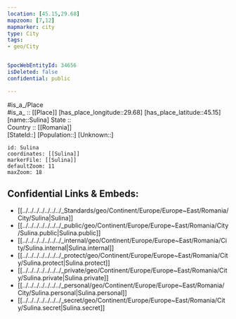```yaml
---
location: [45.15,29.68] 
mapzoom: [7,12] 
mapmarker: city 
type: City
tags:
- geo/City


SpocWebEntityId: 34656
isDeleted: false
confidential: public

---
```

#is_a_/Place  
#is_a_ :: [[Place]] 
[has_place_longitude::29.68] 
[has_place_latitude::45.15] 
[name::Sulina] 
State ::  
Country :: [[Romania]]  
[StateId::] 
[Population::] 
[Unknown::] 


```leaflet
id: Sulina
coordinates: [[Sulina]] 
markerFile: [[Sulina]] 
defaultZoom: 11 
maxZoom: 18
```


## Confidential Links & Embeds: 
- [[../../../../../../../_Standards/geo/Continent/Europe/Europe~East/Romania/City/Sulina|Sulina]] 
- [[../../../../../../../_public/geo/Continent/Europe/Europe~East/Romania/City/Sulina.public|Sulina.public]] 
- [[../../../../../../../_internal/geo/Continent/Europe/Europe~East/Romania/City/Sulina.internal|Sulina.internal]] 
- [[../../../../../../../_protect/geo/Continent/Europe/Europe~East/Romania/City/Sulina.protect|Sulina.protect]] 
- [[../../../../../../../_private/geo/Continent/Europe/Europe~East/Romania/City/Sulina.private|Sulina.private]] 
- [[../../../../../../../_personal/geo/Continent/Europe/Europe~East/Romania/City/Sulina.personal|Sulina.personal]] 
- [[../../../../../../../_secret/geo/Continent/Europe/Europe~East/Romania/City/Sulina.secret|Sulina.secret]] 
